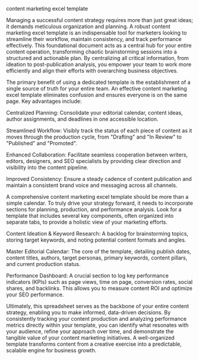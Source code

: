 content marketing excel template


Managing a successful content strategy requires more than just great ideas; it demands meticulous organization and planning. A robust content marketing excel template is an indispensable tool for marketers looking to streamline their workflow, maintain consistency, and track performance effectively. This foundational document acts as a central hub for your entire content operation, transforming chaotic brainstorming sessions into a structured and actionable plan. By centralizing all critical information, from ideation to post-publication analysis, you empower your team to work more efficiently and align their efforts with overarching business objectives.



The primary benefit of using a dedicated template is the establishment of a single source of truth for your entire team. An effective content marketing excel template eliminates confusion and ensures everyone is on the same page. Key advantages include:




Centralized Planning: Consolidate your editorial calendar, content ideas, author assignments, and deadlines in one accessible location.


Streamlined Workflow: Visibly track the status of each piece of content as it moves through the production cycle, from \"Drafting\" and \"In Review\" to \"Published\" and \"Promoted\".


Enhanced Collaboration: Facilitate seamless cooperation between writers, editors, designers, and SEO specialists by providing clear direction and visibility into the content pipeline.


Improved Consistency: Ensure a steady cadence of content publication and maintain a consistent brand voice and messaging across all channels.





A comprehensive content marketing excel template should be more than a simple calendar. To truly drive your strategy forward, it needs to incorporate sections for planning, production, and performance analysis. Look for a template that includes several key components, often organized into separate tabs, to provide a holistic view of your marketing efforts.




Content Ideation & Keyword Research: A backlog for brainstorming topics, storing target keywords, and noting potential content formats and angles.


Master Editorial Calendar: The core of the template, detailing publish dates, content titles, authors, target personas, primary keywords, content pillars, and current production status.


Performance Dashboard: A crucial section to log key performance indicators (KPIs) such as page views, time on page, conversion rates, social shares, and backlinks. This allows you to measure content ROI and optimize your SEO performance.





Ultimately, this spreadsheet serves as the backbone of your entire content strategy, enabling you to make informed, data-driven decisions. By consistently tracking your content production and analyzing performance metrics directly within your template, you can identify what resonates with your audience, refine your approach over time, and demonstrate the tangible value of your content marketing initiatives. A well-organized template transforms content from a creative exercise into a predictable, scalable engine for business growth.

